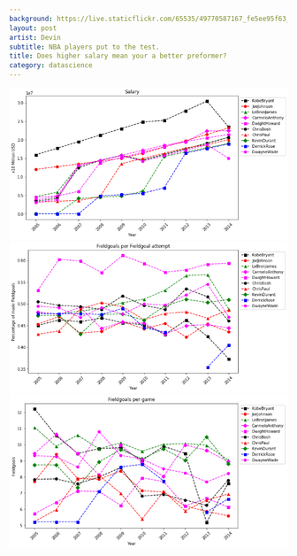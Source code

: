 ```yaml
---
background: https://live.staticflickr.com/65535/49770587167_fe5ee95f63_c.jpg
layout: post
artist: Devin
subtitle: NBA players put to the test.
title: Does higher salary mean your a better preformer?
category: datascience
---
```

<img src="https://raw.githubusercontent.com/thepinkturtle/thepinkturtle.github.io/master/datascience/_posts/images/salary.png" alt="NBA player salaries">


<img src="https://raw.githubusercontent.com/thepinkturtle/thepinkturtle.github.io/master/datascience/_posts/images/fieldgoalsperattempt.png" alt="Field Goals per attempt made">


<img src="https://raw.githubusercontent.com/thepinkturtle/thepinkturtle.github.io/master/datascience/_posts/images/fieldgoalspergame.png" alt="Field Goals per game">
